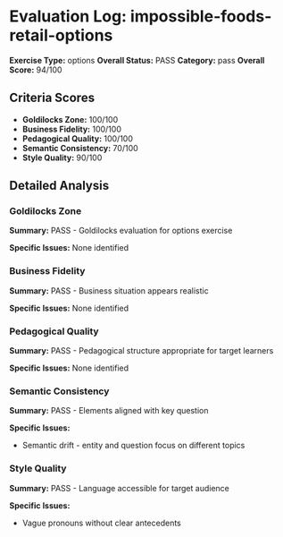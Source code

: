 # Evaluation Log: impossible-foods-retail-options

**Exercise Type:** options
**Overall Status:** PASS
**Category:** pass
**Overall Score:** 94/100

## Criteria Scores

- **Goldilocks Zone:** 100/100
- **Business Fidelity:** 100/100
- **Pedagogical Quality:** 100/100
- **Semantic Consistency:** 70/100
- **Style Quality:** 90/100

## Detailed Analysis

### Goldilocks Zone
**Summary:** PASS - Goldilocks evaluation for options exercise

**Specific Issues:** None identified

### Business Fidelity
**Summary:** PASS - Business situation appears realistic

**Specific Issues:** None identified

### Pedagogical Quality
**Summary:** PASS - Pedagogical structure appropriate for target learners

**Specific Issues:** None identified

### Semantic Consistency
**Summary:** PASS - Elements aligned with key question

**Specific Issues:**
- Semantic drift - entity and question focus on different topics

### Style Quality
**Summary:** PASS - Language accessible for target audience

**Specific Issues:**
- Vague pronouns without clear antecedents

